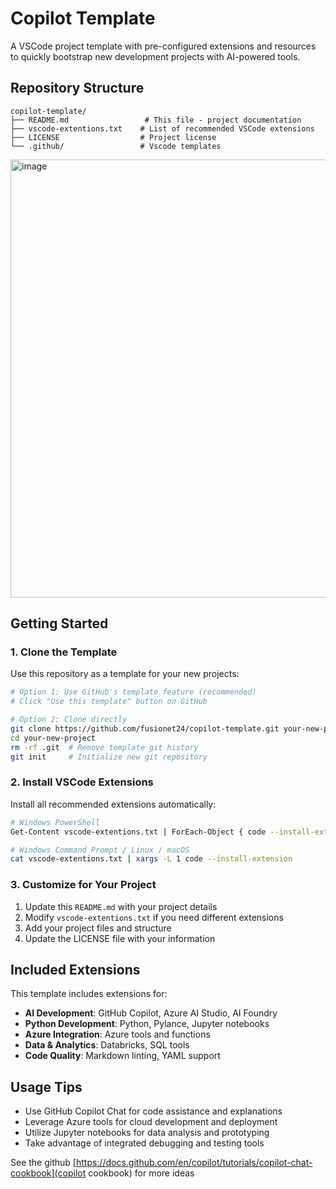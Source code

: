 # Copilot Template

A VSCode project template with pre-configured extensions and resources to quickly bootstrap new development projects with AI-powered tools.

## Repository Structure

```text
copilot-template/
├── README.md                 # This file - project documentation
├── vscode-extentions.txt    # List of recommended VSCode extensions
├── LICENSE                  # Project license
└── .github/                 # Vscode templates
```

<img width="1086" height="701" alt="image" src="https://github.com/user-attachments/assets/bffc1066-1fc5-46a7-991d-0b817e780636" />


## Getting Started

### 1. Clone the Template

Use this repository as a template for your new projects:

```bash
# Option 1: Use GitHub's template feature (recommended)
# Click "Use this template" button on GitHub

# Option 2: Clone directly
git clone https://github.com/fusionet24/copilot-template.git your-new-project
cd your-new-project
rm -rf .git  # Remove template git history
git init     # Initialize new git repository
```

### 2. Install VSCode Extensions

Install all recommended extensions automatically:

```bash
# Windows PowerShell
Get-Content vscode-extentions.txt | ForEach-Object { code --install-extension $_ }

# Windows Command Prompt / Linux / macOS
cat vscode-extentions.txt | xargs -L 1 code --install-extension
```

### 3. Customize for Your Project

1. Update this `README.md` with your project details
2. Modify `vscode-extentions.txt` if you need different extensions
3. Add your project files and structure
4. Update the LICENSE file with your information

## Included Extensions

This template includes extensions for:

- **AI Development**: GitHub Copilot, Azure AI Studio, AI Foundry
- **Python Development**: Python, Pylance, Jupyter notebooks
- **Azure Integration**: Azure tools and functions
- **Data & Analytics**: Databricks, SQL tools
- **Code Quality**: Markdown linting, YAML support

## Usage Tips

- Use GitHub Copilot Chat for code assistance and explanations
- Leverage Azure tools for cloud development and deployment
- Utilize Jupyter notebooks for data analysis and prototyping
- Take advantage of integrated debugging and testing tools

See the github [https://docs.github.com/en/copilot/tutorials/copilot-chat-cookbook](copilot cookbook) for more ideas 
